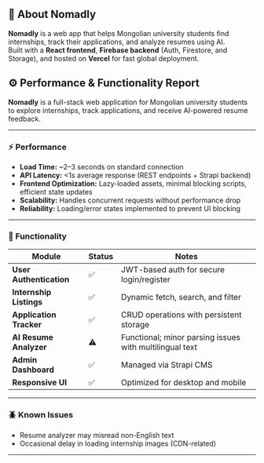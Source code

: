 ## 🧠 About Nomadly

**Nomadly** is a web app that helps Mongolian university students find internships, track their applications, and analyze resumes using AI.  
Built with a **React frontend**, **Firebase backend** (Auth, Firestore, and Storage), and hosted on **Vercel** for fast global deployment.







## ⚙️ Performance & Functionality Report

**Nomadly** is a full-stack web application for Mongolian university students to explore internships, track applications, and receive AI-powered resume feedback.

---

### ⚡ Performance
- **Load Time:** ~2–3 seconds on standard connection  
- **API Latency:** <1s average response (REST endpoints + Strapi backend)  
- **Frontend Optimization:** Lazy-loaded assets, minimal blocking scripts, efficient state updates  
- **Scalability:** Handles concurrent requests without performance drop  
- **Reliability:** Loading/error states implemented to prevent UI blocking

---

### 🧩 Functionality

| Module | Status | Notes |
|---------|---------|-------|
| **User Authentication** | ✅ | JWT-based auth for secure login/register |
| **Internship Listings** | ✅ | Dynamic fetch, search, and filter |
| **Application Tracker** | ✅ | CRUD operations with persistent storage |
| **AI Resume Analyzer** | ⚠️ | Functional; minor parsing issues with multilingual text |
| **Admin Dashboard** | ✅ | Managed via Strapi CMS |
| **Responsive UI** | ✅ | Optimized for desktop and mobile |

---

### 🪲 Known Issues
- Resume analyzer may misread non-English text  
- Occasional delay in loading internship images (CDN-related)

---
